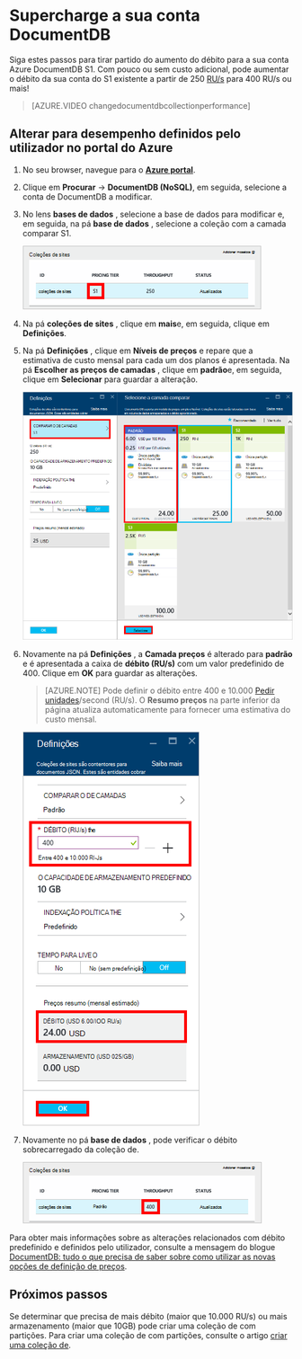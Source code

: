 <properties 
    pageTitle="Supercharge a sua conta DocumentDB S1 | Microsoft Azure" 
    description="Tire partido do aumento do débito na sua conta DocumentDB S1 ao efetuar algumas alterações simples no portal do Azure." 
    services="documentdb" 
    authors="mimig1" 
    manager="jhubbard" 
    editor="monicar" 
    documentationCenter=""/>

<tags 
    ms.service="documentdb" 
    ms.workload="data-services" 
    ms.tgt_pltfrm="na" 
    ms.devlang="na" 
    ms.topic="article" 
    ms.date="08/25/2016" 
    ms.author="mimig"/>

# <a name="supercharge-your-documentdb-account"></a>Supercharge a sua conta DocumentDB

Siga estes passos para tirar partido do aumento do débito para a sua conta Azure DocumentDB S1. Com pouco ou sem custo adicional, pode aumentar o débito da sua conta do S1 existente a partir de 250 [RU/s](documentdb-request-units.md) para 400 RU/s ou mais!  

> [AZURE.VIDEO changedocumentdbcollectionperformance]

## <a name="change-to-user-defined-performance-in-the-azure-portal"></a>Alterar para desempenho definidos pelo utilizador no portal do Azure

1. No seu browser, navegue para o [**Azure portal**](https://portal.azure.com). 
2. Clique em **Procurar** -> **DocumentDB (NoSQL)**, em seguida, selecione a conta de DocumentDB a modificar.   
3. No lens **bases de dados** , selecione a base de dados para modificar e, em seguida, na pá **base de dados** , selecione a coleção com a camada comparar S1.

      ![Captura de ecrã da pá a base de dados com uma colecção de S1](./media/documentdb-supercharge-your-account/documentdb-change-performance-S1.png)

4. Na pá **coleções de sites** , clique em **mais**e, em seguida, clique em **Definições**.   
5. Na pá **Definições** , clique em **Níveis de preços** e repare que a estimativa de custo mensal para cada um dos planos é apresentada. Na pá **Escolher as preços de camadas** , clique em **padrão**e, em seguida, clique em **Selecionar** para guardar a alteração.

      ![Captura de ecrã das definições de DocumentDB e selecione o seu comparar pás de camadas](./media/documentdb-supercharge-your-account/documentdb-change-performance.png)

6. Novamente na pá **Definições** , a **Camada preços** é alterado para **padrão** e é apresentada a caixa de **débito (RU/s)** com um valor predefinido de 400. Clique em **OK** para guardar as alterações. 

    > [AZURE.NOTE] Pode definir o débito entre 400 e 10.000 [Pedir unidades](../articles/documentdb/documentdb-request-units.md)/second (RU/s). O **Resumo preços** na parte inferior da página atualiza automaticamente para fornecer uma estimativa do custo mensal.
    
    ![Captura de ecrã da pá definições a mostrar onde alterar o valor de débito](./media/documentdb-supercharge-your-account/documentdb-change-performance-set-thoughput.png)

8. Novamente no pá **base de dados** , pode verificar o débito sobrecarregado da coleção de. 

    ![Captura de ecrã de pá a base de dados com coleção modificada](./media/documentdb-supercharge-your-account/documentdb-change-performance-confirmation.png)

Para obter mais informações sobre as alterações relacionados com débito predefinido e definidos pelo utilizador, consulte a mensagem do blogue [DocumentDB: tudo o que precisa de saber sobre como utilizar as novas opções de definição de preços](https://azure.microsoft.com/blog/documentdb-use-the-new-pricing-options-on-your-existing-collections/).

## <a name="next-steps"></a>Próximos passos

Se determinar que precisa de mais débito (maior que 10.000 RU/s) ou mais armazenamento (maior que 10GB) pode criar uma coleção de com partições. Para criar uma coleção de com partições, consulte o artigo [criar uma coleção de](documentdb-create-collection.md).